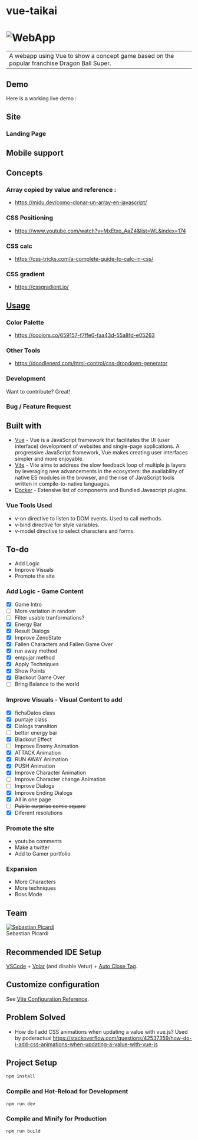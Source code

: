 # vue-taikai

# ![WebApp](https://www.fayerwayer.com/resizer/nLOUNkJxSJesU5gLLGTz3vzAYQI=/800x0/filters:format(jpg):quality(70)/cloudfront-us-east-1.images.arcpublishing.com/metroworldnews/I5V3NPJ4NVG2HNATNW5PJEI2JE.jpg)
<table>
<tr>
<td>
  A webapp using Vue to show a concept game based on the popular franchise Dragon Ball Super.
</td>
</tr>
</table>


## Demo
Here is a working live demo :  


## Site

### Landing Page

## Mobile support

## Concepts 

### Array copied by value and reference :

 * https://midu.dev/como-clonar-un-array-en-javascript/
 
### CSS Positioning 

 * https://www.youtube.com/watch?v=MxEtxo_AaZ4&list=WL&index=174

### CSS calc

 * https://css-tricks.com/a-complete-guide-to-calc-in-css/

### CSS gradient

 * https://cssgradient.io/

## [Usage](https://iharsh234.github.io/WebApp/) 

### Color Palette
 * https://coolors.co/659157-f7ffe0-faa43d-55a8fd-e05263

### Other Tools
 * https://doodlenerd.com/html-control/css-dropdown-generator

### Development
Want to contribute? Great!

### Bug / Feature Request

## Built with 

- [Vue](https://es.vuejs.org/v2/cookbook/) - Vue is a JavaScript framework that facilitates the UI (user interface) development of websites and single-page applications. A progressive JavaScript framework, Vue makes creating user interfaces simpler and more enjoyable.
- [Vite](https://vitejs.dev/guide/) - Vite aims to address the slow feedback loop of multiple js layers by leveraging new advancements in the ecosystem: the availability of native ES modules in the browser, and the rise of JavaScript tools written in compile-to-native languages.
- [Docker](https://es.vuejs.org/v2/cookbook/dockerize-vuejs-app) - Extensive list of components and  Bundled Javascript plugins.

### Vue Tools Used
- v-on directive to listen to DOM events. Used to call methods.
- v-bind directive for style variables.
- v-model directive to select characters and forms.

## To-do
 * Add Logic
 * Improve Visuals
 * Promote the site

### Add Logic - Game Content
- [x] Game Intro
- [ ] More variation in random
- [ ] Filter usable tranformations?
- [x] Energy Bar
- [x] Result Dialogs
- [x] Improve ZenoState 
- [x] Fallen Characters and Fallen Game Over
- [x] run away method
- [x] empujar method
- [x] Apply Techniques
- [x] Show Points
- [x] Blackout Game Over
- [ ] Bring Balance to the world

### Improve Visuals - Visual Content to add
- [x] fichaDatos class
- [x] puntaje class
- [x] Dialogs transition
- [ ] better energy bar
- [x] Blackout Effect
- [ ] Improve Enemy Animation
- [x] ATTACK Animation
- [x] RUN AWAY Animation
- [x] PUSH Animation
- [x] Improve Character Animation
- [ ] Improve Character change Animation
- [ ] Improve Dialogs
- [x] Improve Ending Dialogs
- [x] All in one page
- [ ] ~~Public surprise comic square~~
- [x] Diferent resolutions

### Promote the site 
* youtube comments
* Make a twitter
* Add to Gamer portfolio

### Expansion
* More Characters
* More techniques
* Boss Mode

## Team

[![Sebastian Picardi](https://avatars.githubusercontent.com/u/36540321?v=4)](https://github.com/sebastiap)  
Sebastian Picardi

## Recommended IDE Setup

[VSCode](https://code.visualstudio.com/) + [Volar](https://marketplace.visualstudio.com/items?itemName=Vue.volar) (and disable Vetur) + [Auto Close Tag](https://marketplace.visualstudio.com/items?itemName=Autoclosetag).

## Customize configuration

See [Vite Configuration Reference](https://vitejs.dev/config/).

## Problem Solved

* How do I add CSS animations when updating a value with vue.js? 
Used by poderactual
https://stackoverflow.com/questions/42537359/how-do-i-add-css-animations-when-updating-a-value-with-vue-js

## Project Setup

```sh
npm install
```

### Compile and Hot-Reload for Development

```sh
npm run dev
```

### Compile and Minify for Production

```sh
npm run build
```
